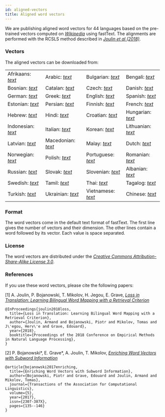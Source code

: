 ```yaml
---
id: aligned-vectors
title: Aligned word vectors
---
```


We are publishing aligned word vectors for 44 languages based on the pre-trained vectors computed on [*Wikipedia*](https://www.wikipedia.org) using fastText.
The alignments are performed with the RCSLS method described in [*Joulin et al (2018)*](https://arxiv.org/abs/1804.07745).

### Vectors

The aligned vectors can be downloaded from:

|||||
|-|-|-|-|
| Afrikaans: [*text*](https://dl.fbaipublicfiles.com/fasttext/vectors-aligned/wiki.af.align.vec) | Arabic: [*text*](https://dl.fbaipublicfiles.com/fasttext/vectors-aligned/wiki.ar.align.vec) | Bulgarian: [*text*](https://dl.fbaipublicfiles.com/fasttext/vectors-aligned/wiki.bg.align.vec) | Bengali: [*text*](https://dl.fbaipublicfiles.com/fasttext/vectors-aligned/wiki.bn.align.vec) |
| Bosnian: [*text*](https://dl.fbaipublicfiles.com/fasttext/vectors-aligned/wiki.bs.align.vec) | Catalan: [*text*](https://dl.fbaipublicfiles.com/fasttext/vectors-aligned/wiki.ca.align.vec) | Czech: [*text*](https://dl.fbaipublicfiles.com/fasttext/vectors-aligned/wiki.cs.align.vec) | Danish: [*text*](https://dl.fbaipublicfiles.com/fasttext/vectors-aligned/wiki.da.align.vec) |
| German: [*text*](https://dl.fbaipublicfiles.com/fasttext/vectors-aligned/wiki.de.align.vec) | Greek: [*text*](https://dl.fbaipublicfiles.com/fasttext/vectors-aligned/wiki.el.align.vec) | English: [*text*](https://dl.fbaipublicfiles.com/fasttext/vectors-aligned/wiki.en.align.vec) | Spanish: [*text*](https://dl.fbaipublicfiles.com/fasttext/vectors-aligned/wiki.es.align.vec) |
| Estonian: [*text*](https://dl.fbaipublicfiles.com/fasttext/vectors-aligned/wiki.et.align.vec) | Persian: [*text*](https://dl.fbaipublicfiles.com/fasttext/vectors-aligned/wiki.fa.align.vec) | Finnish: [*text*](https://dl.fbaipublicfiles.com/fasttext/vectors-aligned/wiki.fi.align.vec) | French: [*text*](https://dl.fbaipublicfiles.com/fasttext/vectors-aligned/wiki.fr.align.vec) |
| Hebrew: [*text*](https://dl.fbaipublicfiles.com/fasttext/vectors-aligned/wiki.he.align.vec) | Hindi: [*text*](https://dl.fbaipublicfiles.com/fasttext/vectors-aligned/wiki.hi.align.vec) | Croatian: [*text*](https://dl.fbaipublicfiles.com/fasttext/vectors-aligned/wiki.hr.align.vec) | Hungarian: [*text*](https://dl.fbaipublicfiles.com/fasttext/vectors-aligned/wiki.hu.align.vec) |
| Indonesian: [*text*](https://dl.fbaipublicfiles.com/fasttext/vectors-aligned/wiki.id.align.vec) | Italian: [*text*](https://dl.fbaipublicfiles.com/fasttext/vectors-aligned/wiki.it.align.vec) | Korean: [*text*](https://dl.fbaipublicfiles.com/fasttext/vectors-aligned/wiki.ko.align.vec) | Lithuanian: [*text*](https://dl.fbaipublicfiles.com/fasttext/vectors-aligned/wiki.lt.align.vec) |
| Latvian: [*text*](https://dl.fbaipublicfiles.com/fasttext/vectors-aligned/wiki.lv.align.vec) | Macedonian: [*text*](https://dl.fbaipublicfiles.com/fasttext/vectors-aligned/wiki.mk.align.vec) | Malay: [*text*](https://dl.fbaipublicfiles.com/fasttext/vectors-aligned/wiki.ms.align.vec) | Dutch: [*text*](https://dl.fbaipublicfiles.com/fasttext/vectors-aligned/wiki.nl.align.vec) |
| Norwegian: [*text*](https://dl.fbaipublicfiles.com/fasttext/vectors-aligned/wiki.no.align.vec) | Polish: [*text*](https://dl.fbaipublicfiles.com/fasttext/vectors-aligned/wiki.pl.align.vec) | Portuguese: [*text*](https://dl.fbaipublicfiles.com/fasttext/vectors-aligned/wiki.pt.align.vec) | Romanian: [*text*](https://dl.fbaipublicfiles.com/fasttext/vectors-aligned/wiki.ro.align.vec) |
| Russian: [*text*](https://dl.fbaipublicfiles.com/fasttext/vectors-aligned/wiki.ru.align.vec) | Slovak: [*text*](https://dl.fbaipublicfiles.com/fasttext/vectors-aligned/wiki.sk.align.vec) | Slovenian: [*text*](https://dl.fbaipublicfiles.com/fasttext/vectors-aligned/wiki.sl.align.vec) | Albanian: [*text*](https://dl.fbaipublicfiles.com/fasttext/vectors-aligned/wiki.sq.align.vec) |
| Swedish: [*text*](https://dl.fbaipublicfiles.com/fasttext/vectors-aligned/wiki.sv.align.vec) | Tamil: [*text*](https://dl.fbaipublicfiles.com/fasttext/vectors-aligned/wiki.ta.align.vec) | Thai: [*text*](https://dl.fbaipublicfiles.com/fasttext/vectors-aligned/wiki.th.align.vec) | Tagalog: [*text*](https://dl.fbaipublicfiles.com/fasttext/vectors-aligned/wiki.tl.align.vec) |
| Turkish: [*text*](https://dl.fbaipublicfiles.com/fasttext/vectors-aligned/wiki.tr.align.vec) | Ukrainian: [*text*](https://dl.fbaipublicfiles.com/fasttext/vectors-aligned/wiki.uk.align.vec) | Vietnamese: [*text*](https://dl.fbaipublicfiles.com/fasttext/vectors-aligned/wiki.vi.align.vec) | Chinese: [*text*](https://dl.fbaipublicfiles.com/fasttext/vectors-aligned/wiki.zh.align.vec) |

### Format

The word vectors come in the default text format of fastText.
The first line gives the number of vectors and their dimension.
The other lines contain a word followed by its vector. Each value is space separated.

### License

The word vectors are distributed under the [*Creative Commons Attribution-Share-Alike License 3.0*](https://creativecommons.org/licenses/by-sa/3.0/).

### References

If you use these word vectors, please cite the following papers:

[1] A. Joulin, P. Bojanowski, T. Mikolov, H. Jegou, E. Grave, [*Loss in Translation: Learning Bilingual Word Mapping with a Retrieval Criterion*](https://arxiv.org/abs/1804.07745)

```markup
@InProceedings{joulin2018loss,
  title={Loss in Translation: Learning Bilingual Word Mapping with a Retrieval Criterion},
  author={Joulin, Armand and Bojanowski, Piotr and Mikolov, Tomas and J\'egou, Herv\'e and Grave, Edouard},
  year={2018},
  booktitle={Proceedings of the 2018 Conference on Empirical Methods in Natural Language Processing},
}
```

[2] P. Bojanowski\*, E. Grave\*, A. Joulin, T. Mikolov, [*Enriching Word Vectors with Subword Information*](https://arxiv.org/abs/1607.04606)

```markup
@article{bojanowski2017enriching,
  title={Enriching Word Vectors with Subword Information},
  author={Bojanowski, Piotr and Grave, Edouard and Joulin, Armand and Mikolov, Tomas},
  journal={Transactions of the Association for Computational Linguistics},
  volume={5},
  year={2017},
  issn={2307-387X},
  pages={135--146}
}
```
